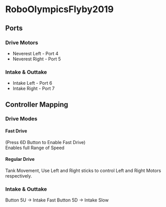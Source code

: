 # RoboOlympicsFlyby2019

## Ports
### Drive Motors 
* Neverest Left - Port 4
* Neverest  Right - Port 5
### Intake & Outtake
* Intake Left - Port 6
* Intake Right - Port 7
 
 ## Controller Mapping
 ### Drive Modes
 #### Fast Drive
  (Press 6D Button to Enable Fast Drive)  
  Enables full Range of Speed
 #### Regular Drive
  Tank Movement, Use Left and Right sticks to control Left and Right Motors respectively. 
 ### Intake & Outtake
 Button 5U -> Intake Fast 
 Button 5D -> Intake Slow
